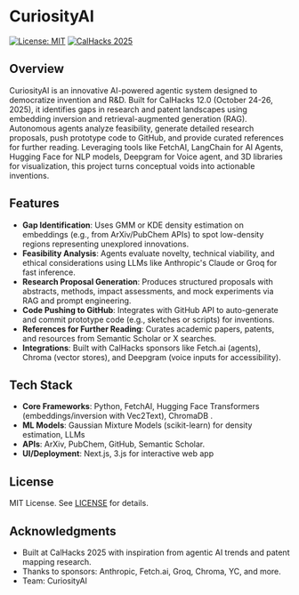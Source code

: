 # CuriosityAI

[![License: MIT](https://img.shields.io/badge/License-MIT-yellow.svg)](https://opensource.org/licenses/MIT)
[![CalHacks 2025](https://img.shields.io/badge/CalHacks-2025-blue)](https://calhacks.io/)

## Overview

CuriosityAI is an innovative AI-powered agentic system designed to democratize invention and R&D. Built for CalHacks 12.0 (October 24-26, 2025), it identifies gaps in research and patent landscapes using embedding inversion and retrieval-augmented generation (RAG). Autonomous agents analyze feasibility, generate detailed research proposals, push prototype code to GitHub, and provide curated references for further reading. Leveraging tools like FetchAI, LangChain for AI Agents, Hugging Face for NLP models, Deepgram for Voice agent, and 3D libraries for visualization, this project turns conceptual voids into actionable inventions.

## Features

- **Gap Identification**: Uses GMM or KDE density estimation on embeddings (e.g., from ArXiv/PubChem APIs) to spot low-density regions representing unexplored innovations.
- **Feasibility Analysis**: Agents evaluate novelty, technical viability, and ethical considerations using LLMs like Anthropic's Claude or Groq for fast inference.
- **Research Proposal Generation**: Produces structured proposals with abstracts, methods, impact assessments, and mock experiments via RAG and prompt engineering.
- **Code Pushing to GitHub**: Integrates with GitHub API to auto-generate and commit prototype code (e.g., sketches or scripts) for inventions.
- **References for Further Reading**: Curates academic papers, patents, and resources from Semantic Scholar or X searches.
- **Integrations**: Built with CalHacks sponsors like Fetch.ai (agents), Chroma (vector stores), and Deepgram (voice inputs for accessibility).

## Tech Stack

- **Core Frameworks**: Python, FetchAI, Hugging Face Transformers (embeddings/inversion with Vec2Text), ChromaDB .
- **ML Models**: Gaussian Mixture Models (scikit-learn) for density estimation, LLMs
- **APIs**: ArXiv, PubChem, GitHub, Semantic Scholar.
- **UI/Deployment**: Next.js, 3.js for interactive web app

## License

MIT License. See [LICENSE](LICENSE) for details.

## Acknowledgments

- Built at CalHacks 2025 with inspiration from agentic AI trends and patent mapping research.
- Thanks to sponsors: Anthropic, Fetch.ai, Groq, Chroma, YC, and more.
- Team: CuriosityAI
